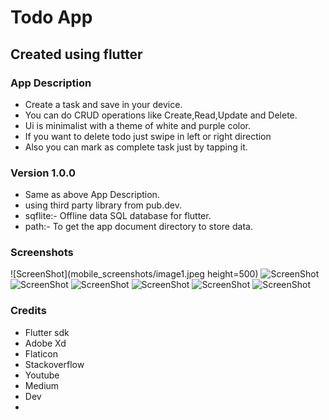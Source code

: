 # Todo App

## Created using flutter

### App Description
- Create a task and save in your device.
- You can do CRUD operations like Create,Read,Update and Delete.
- Ui is minimalist with a theme of white and purple color.
- If you want to delete todo just swipe in left or right direction
- Also you can mark as complete task just by tapping it.

### Version 1.0.0
- Same as above App Description.
- using third party library from pub.dev.
- sqflite:- Offline data SQL database for flutter.
- path:- To get the app document directory to store data.

### Screenshots

![ScreenShot](mobile_screenshots/image1.jpeg height=500)
![ScreenShot](mobile_screenshots/image2.jpeg)
![ScreenShot](mobile_screenshots/image3.jpeg)
![ScreenShot](mobile_screenshots/image4.jpeg)
![ScreenShot](mobile_screenshots/image5.jpeg)
![ScreenShot](mobile_screenshots/image6.jpeg)
![ScreenShot](mobile_screenshots/image7.jpeg)

### Credits
- Flutter sdk
- Adobe Xd
- Flaticon
- Stackoverflow
- Youtube
- Medium
- Dev
- 


